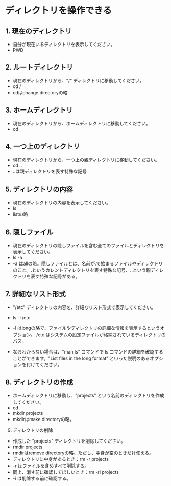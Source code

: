 # ディレクトリを操作できる

## 1. 現在のディレクトリ
- 自分が現在いるディレクトリを表示してください。
- PWD

## 2. ルートディレクトリ
- 現在のディレクトリから、"/" ディレクトリに移動してください。
- cd /
- cdはchange directoryの略

## 3. ホームディレクトリ
- 現在のディレクトリから、ホームディレクトリに移動してください。
- cd

## 4. 一つ上のディレクトリ
- 現在のディレクトリから、一つ上の親ディレクトリに移動してください。
- cd ..
- ..は親ディレクトリを表す特殊な記号

## 5. ディレクトリの内容
- 現在のディレクトリの内容を表示してください。
- ls
- listの略

## 6. 隠しファイル
- 現在のディレクトリの隠しファイルを含む全てのファイルとディレクトリを表示してください。
- ls -a
- -a はallの略。隠しファイルとは、名前が.で始まるファイルやディレクトリのこと。.というカレントディレクトリを表す特殊な記号、..という親ディレクトリを表す特殊な記号がある。

## 7. 詳細なリスト形式
- "/etc" ディレクトリの内容を、詳細なリスト形式で表示してください。
- ls -l /etc
- -l はlongの略で、ファイルやディレクトリの詳細な情報を表示するというオプション。 /etc はシステムの設定ファイルが格納されているディレクトリのパス。

- なおわからない場合は、"man ls" コマンドで ls コマンドの詳細を確認することができます。"List files in the long format" といった説明のあるオプションを付けてください。

## 8. ディレクトリの作成
- ホームディレクトリに移動し、"projects" という名前のディレクトリを作成してください。
- cd
- mkdir projects
- mkdirはmake directoryの略。

9. ディレクトリの削除
- 作成した "projects" ディレクトリを削除してください。
- rmdir projects
- rmdirはremove directoryの略。ただし、中身が空のときだけ使える。
- ディレクトリに中身があるとき：rm -r projects
- -r はファイルを含めすべて削除する。
- 同上、消す前に確認してほしいとき：rm -ri projects
- -i は削除する前に確認する。
